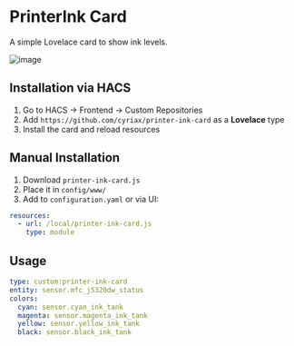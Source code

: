 # PrinterInk Card

A simple Lovelace card to show ink levels.

![image](https://github.com/user-attachments/assets/0ebe2710-09f1-4dcd-abde-d609780ec218)


## Installation via HACS

1. Go to HACS → Frontend → Custom Repositories
2. Add `https://github.com/cyriax/printer-ink-card` as a **Lovelace** type
3. Install the card and reload resources

## Manual Installation

1. Download `printer-ink-card.js`
2. Place it in `config/www/`
3. Add to `configuration.yaml` or via UI:

```yaml
resources:
  - url: /local/printer-ink-card.js
    type: module
```

## Usage

```yaml
type: custom:printer-ink-card
entity: sensor.mfc_j5320dw_status
colors:
  cyan: sensor.cyan_ink_tank
  magenta: sensor.magenta_ink_tank
  yellow: sensor.yellow_ink_tank
  black: sensor.black_ink_tank
```
